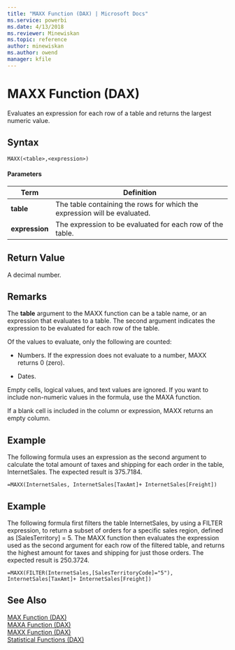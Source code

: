 ```yaml
---
title: "MAXX Function (DAX) | Microsoft Docs"
ms.service: powerbi
ms.date: 4/13/2018
ms.reviewer: Minewiskan
ms.topic: reference
author: minewiskan
ms.author: owend
manager: kfile
---
```

# MAXX Function (DAX)
Evaluates an expression for each row of a table and returns the largest numeric value.  
  
## Syntax  
  
```  
MAXX(<table>,<expression>)  
```  
  
#### Parameters  
  
|Term|Definition|  
|--------|--------------|  
|**table**|The table containing the rows for which the expression will be evaluated.|  
|**expression**|The expression to be evaluated for each row of the table.|  
  
## Return Value  
A decimal number.  
  
## Remarks  
The **table** argument to the MAXX function can be a table name, or an expression that evaluates to a table. The second argument indicates the expression to be evaluated for each row of the table.  
  
Of the values to evaluate, only the following are counted:  
  
-   Numbers. If the expression does not evaluate to a number, MAXX returns 0 (zero).  
  
-   Dates.  
  
Empty cells, logical values, and text values are ignored. If you want to include non-numeric values in the formula, use the MAXA function.  
  
If a blank cell is included in the column or expression, MAXX returns an empty column.  
  
## Example  
The following formula uses an expression as the second argument to calculate the total amount of taxes and shipping for each order in the table, InternetSales. The expected result is 375.7184.  
  
```  
=MAXX(InternetSales, InternetSales[TaxAmt]+ InternetSales[Freight])  
```  
  
## Example  
The following formula first filters the table InternetSales, by using a FILTER expression, to return a subset of orders for a specific sales region, defined as [SalesTerritory] = 5. The MAXX function then evaluates the expression used as the second argument for each row of the filtered table, and returns the highest amount for taxes and shipping for just those orders. The expected result is 250.3724.  
  
```  
=MAXX(FILTER(InternetSales,[SalesTerritoryCode]="5"), InternetSales[TaxAmt]+ InternetSales[Freight])  
```  
  
## See Also  
[MAX Function &#40;DAX&#41;](max-function-dax.md)  
[MAXA Function &#40;DAX&#41;](maxa-function-dax.md)  
[MAXX Function &#40;DAX&#41;](maxx-function-dax.md)  
[Statistical Functions &#40;DAX&#41;](statistical-functions-dax.md)  
  
